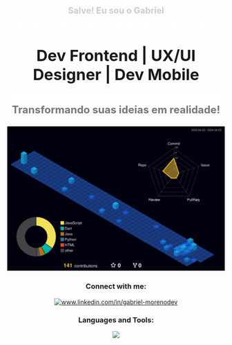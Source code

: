 <div style="position: relative;">
    <div style="position: absolute; top: 0; left: 0; width: 100%; height: 50px; background: linear-gradient(to bottom, rgba(255, 255, 255, 0), rgba(255, 255, 255, 1)); z-index: 1;"></div>
    <div align="center" style="position: relative; z-index: 2;">
        <p style="font-size: 20px; font-weight: bold; color: #cccccc;">Salve! Eu sou o Gabriel</p>
        <h1 style="font-size: 36px; font-weight: bold; padding: 20px 0;">Dev Frontend | UX/UI Designer | Dev Mobile</h1>
        <p style="font-size: 24px; font-weight: bold; color: #777777;">Transformando suas ideias em realidade!</p>
    </div>
    <div style="position: absolute; bottom: 0; left: 0; width: 100%; height: 50px; background: linear-gradient(to top, rgba(255, 255, 255, 0), rgba(255, 255, 255, 1)); z-index: 1;"></div>
</div>

![](./profile-3d-contrib/profile-night-view.svg)
<h3 align="center">Connect with me:</h3>
<p align="center">
  <a href="https://www.linkedin.com/in/gabriel-morenodev/" target="_blank">
    <img align="center" src="https://raw.githubusercontent.com/rahuldkjain/github-profile-readme-generator/master/src/images/icons/Social/linked-in-alt.svg" alt="www.linkedin.com/in/gabriel-morenodev" height="30" width="40" />
  </a>
</p>

<h3 align="center">Languages and Tools:</h3>

<p align="center">
  <a href="https://skillicons.dev">
    <img src="https://skillicons.dev/icons?i=git,github,html,css,tailwind,sass,js,react,nodejs,wordpress,bootstrap,xd,figma,ps,vscode,postman,mongodb,flutter,dart,firebase,java," />
  </a>
</p>

